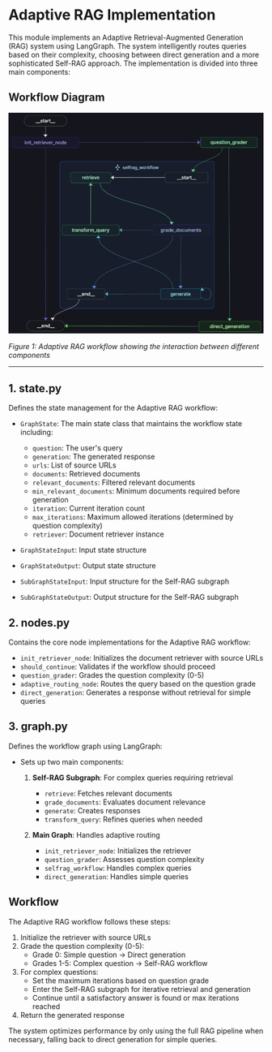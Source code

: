 # Adaptive RAG Implementation

This module implements an Adaptive Retrieval-Augmented Generation (RAG) system using LangGraph. The system intelligently routes queries based on their complexity, choosing between direct generation and a more sophisticated Self-RAG approach. The implementation is divided into three main components:

## Workflow Diagram

![Adaptive RAG Workflow](../../imgs/adaptiverag.png)

*Figure 1: Adaptive RAG workflow showing the interaction between different components*

---

## 1. state.py

Defines the state management for the Adaptive RAG workflow:

- `GraphState`: The main state class that maintains the workflow state including:
  - `question`: The user's query
  - `generation`: The generated response
  - `urls`: List of source URLs
  - `documents`: Retrieved documents
  - `relevant_documents`: Filtered relevant documents
  - `min_relevant_documents`: Minimum documents required before generation
  - `iteration`: Current iteration count
  - `max_iterations`: Maximum allowed iterations (determined by question complexity)
  - `retriever`: Document retriever instance

- `GraphStateInput`: Input state structure
- `GraphStateOutput`: Output state structure
- `SubGraphStateInput`: Input structure for the Self-RAG subgraph
- `SubGraphStateOutput`: Output structure for the Self-RAG subgraph

## 2. nodes.py

Contains the core node implementations for the Adaptive RAG workflow:

- `init_retriever_node`: Initializes the document retriever with source URLs
- `should_continue`: Validates if the workflow should proceed
- `question_grader`: Grades the question complexity (0-5)
- `adaptive_routing_node`: Routes the query based on the question grade
- `direct_generation`: Generates a response without retrieval for simple queries

## 3. graph.py

Defines the workflow graph using LangGraph:

- Sets up two main components:
  1. **Self-RAG Subgraph**: For complex queries requiring retrieval
     - `retrieve`: Fetches relevant documents
     - `grade_documents`: Evaluates document relevance
     - `generate`: Creates responses
     - `transform_query`: Refines queries when needed

  2. **Main Graph**: Handles adaptive routing
     - `init_retriever_node`: Initializes the retriever
     - `question_grader`: Assesses question complexity
     - `selfrag_workflow`: Handles complex queries
     - `direct_generation`: Handles simple queries

## Workflow

The Adaptive RAG workflow follows these steps:
1. Initialize the retriever with source URLs
2. Grade the question complexity (0-5):
   - Grade 0: Simple question → Direct generation
   - Grades 1-5: Complex question → Self-RAG workflow
3. For complex questions:
   - Set the maximum iterations based on question grade
   - Enter the Self-RAG subgraph for iterative retrieval and generation
   - Continue until a satisfactory answer is found or max iterations reached
4. Return the generated response

The system optimizes performance by only using the full RAG pipeline when necessary, falling back to direct generation for simple queries.

